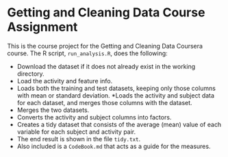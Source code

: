 # Getting and Cleaning Data Course Assignment

This is the course project for the Getting and Cleaning Data Coursera
course. The R script, `run_analysis.R`, does the following:

* Download the dataset if it does not already exist in the working directory.
* Load the activity and feature info.
* Loads both the training and test datasets, keeping only those columns with mean or standard deviation.
*Loads the activity and subject data for each dataset, and merges those columns with the dataset.
* Merges the two datasets.
* Converts the activity and subject columns into factors.
* Creates a tidy dataset that consists of the average (mean) value of each variable for each subject and activity pair.
* The end result is shown in the file `tidy.txt`.
* Also included is a `CodeBook.md` that acts as a guide for the measures.

